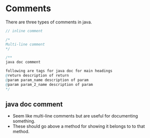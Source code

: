 # Comments
There are three types of comments in java.

```java
// inline comment

/*
Multi-line comment 
*/

/**
java doc comment

following are tags for java doc for main headings
@return description of return
@param param_name description of param
@param param_2_name description of param
*/
```
## java doc comment
- Seem like multi-line comments but are useful for documenting something.
- These should go above a method for showing it belongs to to that method.
